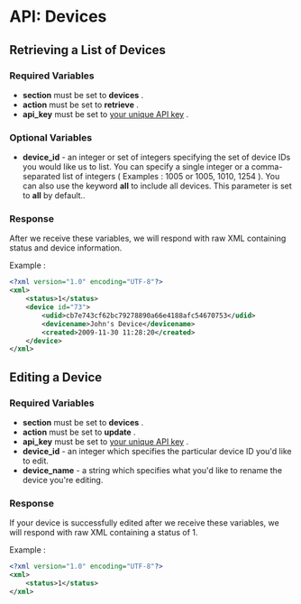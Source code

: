 <h1>API: Devices</h1>

<h2>Retrieving a List of Devices</h2>

<h3>Required Variables</h3>

* <b>section</b> must be set to <b>devices</b> .
* <b>action</b> must be set to <b>retrieve</b> .
* <b>api_key</b> must be set to [your unique API key](../README.md#finding) .

<h3>Optional Variables</h3>

* <b>device_id</b> - an integer or set of integers specifying the set of device IDs you would like us to list. You can specify a single integer or a comma-separated list of integers ( Examples : 1005 or 1005, 1010, 1254 ). You can also use the keyword <b>all</b> to include all devices. This parameter is set to <b>all</b> by default..

<h3>Response</h3>

After we receive these variables, we will respond with raw XML containing status and device information.

Example :

~~~ .xml
<?xml version="1.0" encoding="UTF-8"?>
<xml>
    <status>1</status>
    <device id="73">
        <udid>cb7e743cf62bc79278890a66e4188afc54670753</udid>
        <devicename>John's Device</devicename>
        <created>2009-11-30 11:28:20</created>
    </device>
</xml>
~~~

<h2>Editing a Device</h2>

<h3>Required Variables</h3>

* <b>section</b> must be set to <b>devices</b> .
* <b>action</b> must be set to <b>update</b> .
* <b>api_key</b> must be set to [your unique API key](../README.md#finding) .
* <b>device_id</b> - an integer which specifies the particular device ID you'd like to edit.
* <b>device_name</b> - a string which specifies what you'd like to rename the device you're editing.

<h3>Response</h3>

If your device is successfully edited after we receive these variables, we will respond with raw XML containing a status of 1.

Example :

~~~ .xml
<?xml version="1.0" encoding="UTF-8"?>
<xml>
    <status>1</status>
</xml>
~~~

